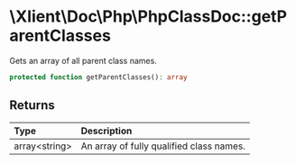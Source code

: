# \\Xlient\\Doc\\Php\\PhpClassDoc::getParentClasses

Gets an array of all parent class names.

```php
protected function getParentClasses(): array
```

## Returns

| Type | Description |
| :--- | :--- |
| array\<string\> | An array of fully qualified class names. |